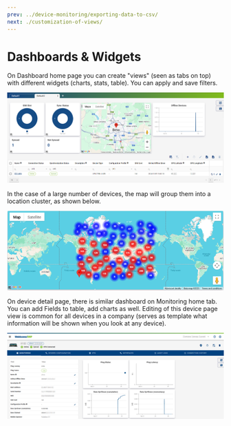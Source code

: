 ```yaml
---
prev: ../device-monitoring/exporting-data-to-csv/
next: ./customization-of-views/
---
```


# Dashboards & Widgets

On Dashboard home page you can create "views" (seen as tabs on top) with different widgets (charts, stats, table). You can apply and save filters.

![Dashboard](../images/dashboards/dash-map.png)

In the case of a large number of devices, the map will group them into a location cluster, as shown below.

![Dashboard](../images/dashboards/map.png)

On device detail page, there is similar dashboard on Monitoring home tab. You can add Fields to table, add charts as well. Editing of this device page view is common for all devices in a company (serves as template what information will be shown when you look at any device).

![Dashboard](../images/dashboards/dash-dev.png)
